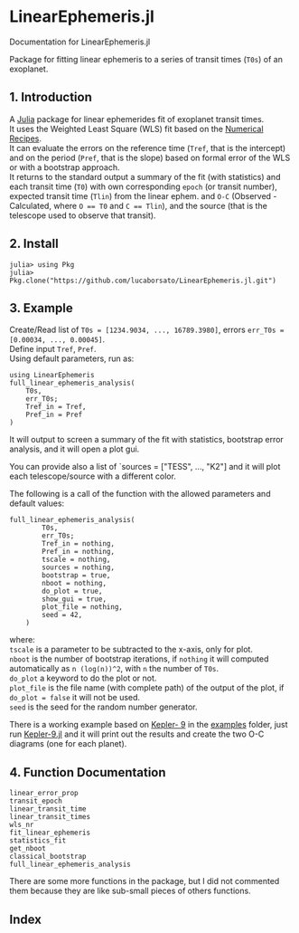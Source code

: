 # LinearEphemeris.jl

Documentation for LinearEphemeris.jl

Package for fitting linear ephemeris to a series of transit times (`T0s`) of an exoplanet.  

## 1. Introduction  

A [Julia](https://julialang.org/) package for linear ephemerides fit of exoplanet transit times.  
It uses the Weighted Least Square (WLS) fit based on the [Numerical Recipes](https://ui.adsabs.harvard.edu/abs/1992nrfa.book.....P/abstract).  
It can evaluate the errors on the reference time (`Tref`, that is the intercept) and on the period (`Pref`, that is the slope) based on formal error of the WLS or with a bootstrap approach.  
It returns to the standard output a summary of the fit (with statistics) and each transit time (`T0`) with own corresponding `epoch` (or transit number), expected transit time (`Tlin`) from the linear ephem. and `O-C` (Observed - Calculated, where `O == T0` and `C == Tlin`), and the source (that is the telescope used to observe that transit).  

## 2. Install  

```
julia> using Pkg
julia> Pkg.clone("https://github.com/lucaborsato/LinearEphemeris.jl.git")
```

## 3. Example  

Create/Read list of `T0s = [1234.9034, ..., 16789.3980]`, errors `err_T0s = [0.00034, ..., 0.00045]`.  
Define input `Tref`, `Pref`.  
Using default parameters, run as:  

```
using LinearEphemeris
full_linear_ephemeris_analysis(
    T0s,
    err_T0s;
    Tref_in = Tref,
    Pref_in = Pref
)
```
It will output to screen a summary of the fit with statistics, bootstrap error analysis, and it will open a plot gui.  

You can provide also a list of `sources = ["TESS", ..., "K2"] and it will plot each telescope/source with a different color.  

The following is a call of the function with the allowed parameters and default values:  

```
full_linear_ephemeris_analysis(
        T0s,
        err_T0s;
        Tref_in = nothing,
        Pref_in = nothing,
        tscale = nothing,
        sources = nothing,
        bootstrap = true,
        nboot = nothing,
        do_plot = true,
        show_gui = true,
        plot_file = nothing,
        seed = 42,
    )
```

where:  
`tscale` is a parameter to be subtracted to the x-axis, only for plot.  
`nboot` is the number of bootstrap iterations, if `nothing` it will computed automatically as `n (log(n))^2`, with `n` the number of `T0s`.  
`do_plot` a keyword to do the plot or not.  
`plot_file` is the file name (with complete path) of the output of the plot, if `do_plot = false` it will not be used.  
`seed` is the seed for the random number generator.  

There is a working example based on [Kepler- 9](https://ui.adsabs.harvard.edu/abs/2019MNRAS.484.3233B/abstract) in the [examples](../../examples/) folder, 
just run [Kepler-9.jl](../../examples/Kepler-9.jl) and it will print out the results and create the two O-C diagrams (one for each planet).  

## 4. Function Documentation

```@docs
linear_error_prop
transit_epoch
linear_transit_time
linear_transit_times
wls_nr
fit_linear_ephemeris
statistics_fit
get_nboot
classical_bootstrap
full_linear_ephemeris_analysis
```

There are some more functions in the package, but I did not commented them because they are like sub-small pieces of others functions.  

## Index
 
```@index
```